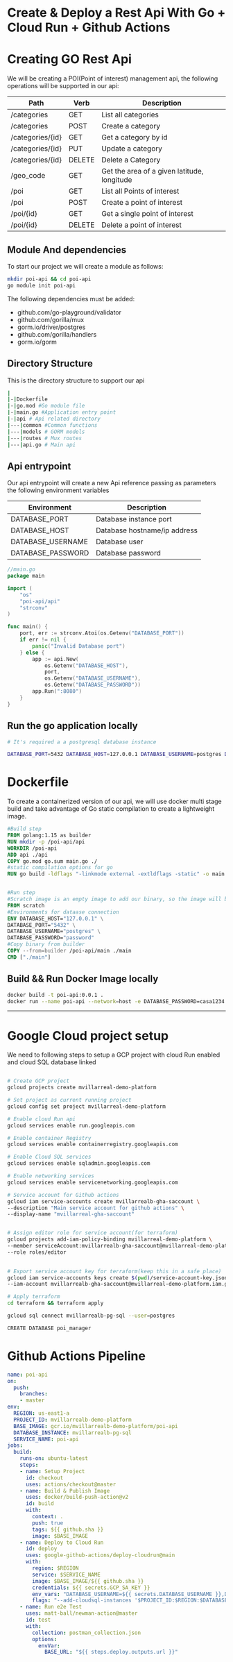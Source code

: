 # Create & Deploy a Rest Api With Go + Cloud Run + Github Actions

# Creating GO Rest Api

We will be creating a POI(Point of interest) management api, the following operations will be supported in our api:

Path|Verb|Description
---|---|---
/categories|GET|List all categories
/categories|POST|Create a category
/categories/{id}|GET|Get a category by id
/categories/{id}|PUT| Update a category
/categories/{id}|DELETE| Delete a Category
/geo_code|GET|Get the area of a given latitude, longitude
/poi|GET|List all Points of interest
/poi|POST|Create a point of interest
/poi/{id}|GET|Get a single point of interest
/poi/{id}|DELETE|Delete a point of interest

## Module And dependencies

To start our project we will create a module as follows:

```sh
mkdir poi-api && cd poi-api
go module init poi-api
```

The following dependencies must be added:

* github.com/go-playground/validator
* github.com/gorilla/mux
* gorm.io/driver/postgres
* github.com/gorilla/handlers
* gorm.io/gorm

## Directory Structure

This is the directory structure to support our api

```sh
|
|-|Dockerfile
|-|go.mod #Go module file
|-|main.go #Application entry point
|-|api # Api related directory
|---|common #Common functions
|---|models # GORM models
|---|routes # Mux routes
|---|api.go # Main api
```
## Api entrypoint

Our api entrypoint will create a new Api reference passing as parameters the following environment variables

Environment|Description
---|---
DATABASE_PORT|Database instance port
DATABASE_HOST| Database hostname/ip address
DATABASE_USERNAME|Database user
DATABASE_PASSWORD|Database password

```go
//main.go
package main

import (
	"os"
	"poi-api/api"
	"strconv"
)

func main() {
	port, err := strconv.Atoi(os.Getenv("DATABASE_PORT"))
	if err != nil {
		panic("Invalid Database port")
	} else {
		app := api.New(
			os.Getenv("DATABASE_HOST"),
			port,
			os.Getenv("DATABASE_USERNAME"),
			os.Getenv("DATABASE_PASSWORD"))
		app.Run(":8080")
	}
}

```
## Run the go application locally

```sh
# It's required a a postgresql database instance

DATABASE_PORT=5432 DATABASE_HOST=127.0.0.1 DATABASE_USERNAME=postgres DATABASE_PASSWORD=casa1234 go run main.go 
```

# Dockerfile

To create a containerized version of our api, we will use docker multi stage build and take advantage of Go static compilation to create a lightweight image.

```dockerfile
#Build step
FROM golang:1.15 as builder
RUN mkdir -p /poi-api/api
WORKDIR /poi-api
ADD api ./api
COPY go.mod go.sum main.go ./
#static compilation options for go
RUN go build -ldflags "-linkmode external -extldflags -static" -o main .


#Run step
#Scratch image is an empty image to add our binary, so the image will be as small as possible
FROM scratch
#Environments for dataase connection
ENV DATABASE_HOST="127.0.0.1" \
DATABASE_PORT="5432" \
DATABASE_USERNAME="postgres" \
DATABASE_PASSWORD="password"
#Copy binary from builder
COPY --from=builder /poi-api/main ./main
CMD ["./main"]
```

## Build && Run Docker Image locally

```sh
docker build -t poi-api:0.0.1 .
docker run --name poi-api --network=host -e DATABASE_PASSWORD=casa1234 poi-api:0.0.1
```
---

# Google Cloud project setup

We need to following steps to setup a GCP project with cloud Run enabled and cloud SQL database linked

```sh

# Create GCP project
gcloud projects create mvillarreal-demo-platform

# Set project as current running project
gcloud config set project mvillarreal-demo-platform

# Enable cloud Run api
gcloud services enable run.googleapis.com

# Enable container Registry
gcloud services enable containerregistry.googleapis.com

# Enable Cloud SQL services
gcloud services enable sqladmin.googleapis.com

# Enable networking services
gcloud services enable servicenetworking.googleapis.com

# Service account for Github actions
gcloud iam service-accounts create mvillarrealb-gha-saccount \
--description "Main service account for github actions" \
--display-name "mvillarreal-gha-saccount"


# Assign editor role for service account(for terraform)
gcloud projects add-iam-policy-binding mvillarreal-demo-platform \
--member serviceAccount:mvillarrealb-gha-saccount@mvillarreal-demo-platform.iam.gserviceaccount.com \
--role roles/editor 
  

# Export service account key for terraform(keep this in a safe place)
gcloud iam service-accounts keys create $(pwd)/service-account-key.json \
--iam-account mvillarrealb-gha-saccount@mvillarreal-demo-platform.iam.gserviceaccount.com

# Apply terraform
cd terraform && terraform apply

gcloud sql connect mvillarrealb-pg-sql --user=postgres

CREATE DATABASE poi_manager
```

# Github Actions Pipeline

```yaml
name: poi-api
on:
  push:
    branches:
    - master
env:
  REGION: us-east1-a
  PROJECT_ID: mvillarrealb-demo-platform
  BASE_IMAGE: gcr.io/mvillarrealb-demo-platform/poi-api
  DATABASE_INSTANCE: mvillarrealb-pg-sql
  SERVICE_NAME: poi-api
jobs:
  build:
    runs-on: ubuntu-latest
    steps:
    - name: Setup Project
      id: checkout
      uses: actions/checkout@master
    - name: Build & Publish Image
      uses: docker/build-push-action@v2
      id: build
      with:
        context: .
        push: true
        tags: ${{ github.sha }}
        image: $BASE_IMAGE
    - name: Deploy to Cloud Run
      id: deploy
      uses: google-github-actions/deploy-cloudrun@main
      with:
        region: $REGION
        service: $SERVICE_NAME
        image: $BASE_IMAGE/${{ github.sha }}
        credentials: ${{ secrets.GCP_SA_KEY }}
        env_vars: "DATABASE_USERNAME=${{ secrets.DATABASE_USERNAME }},DATABASE_PASSWORD=${{ secrets.DATABASE_PASSWORD }}"
        flags: "--add-cloudsql-instances '$PROJECT_ID:$REGION:$DATABASE_INSTANCE'"
    - name: Run e2e Test
      uses: matt-ball/newman-action@master
      id: test
      with:
        collection: postman_collection.json
        options:
          envVar:
            BASE_URL: "${{ steps.deploy.outputs.url }}"
```
